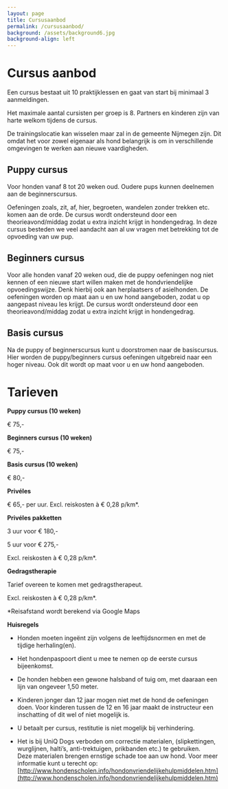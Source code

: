 ```yaml
---
layout: page
title: Cursusaanbod
permalink: /cursusaanbod/
background: /assets/background6.jpg
background-align: left
---
```

# Cursus aanbod

Een cursus bestaat uit 10 praktijklessen en gaat van start bij minimaal 3 aanmeldingen.

Het maximale aantal cursisten per groep is 8. Partners en kinderen zijn van harte welkom tijdens de cursus.

De trainingslocatie kan wisselen maar zal in de gemeente Nijmegen zijn. Dit omdat het voor zowel eigenaar als hond belangrijk is om in verschillende omgevingen te werken aan nieuwe vaardigheden.

## Puppy cursus

Voor honden vanaf 8 tot 20 weken oud. Oudere pups kunnen deelnemen aan de beginnerscursus.

Oefeningen zoals, zit, af, hier, begroeten, wandelen zonder trekken etc. komen aan de orde. De cursus wordt ondersteund door een theorieavond/middag zodat u extra inzicht krijgt in hondengedrag. In deze cursus besteden we veel aandacht aan al uw vragen met betrekking tot de opvoeding van uw pup.

## Beginners cursus

Voor alle honden vanaf 20 weken oud, die de puppy oefeningen nog niet kennen of een nieuwe start willen maken met de hondvriendelijke opvoedingswijze. Denk hierbij ook aan herplaatsers of asielhonden. De oefeningen worden op maat aan u en uw hond aangeboden, zodat u op aangepast niveau les krijgt.  De cursus wordt ondersteund door een theorieavond/middag zodat u extra inzicht krijgt in hondengedrag.

## Basis cursus

Na de puppy of beginnerscursus kunt u doorstromen naar de basiscursus. Hier worden de puppy/beginners cursus oefeningen uitgebreid naar een hoger niveau. Ook dit wordt op maat voor u en uw hond aangeboden.

# Tarieven

**Puppy cursus (10 weken)**

€ 75,-

**Beginners cursus (10 weken)**

€ 75,-

**Basis cursus (10 weken)**

€ 80,-

**Privéles**

€ 65,- per uur. Excl. reiskosten à € 0,28 p/km*.

**Privéles pakketten**

3 uur voor € 180,-

5 uur voor € 275,-

Excl. reiskosten à € 0,28 p/km*.

**Gedragstherapie**

Tarief overeen te komen met gedragstherapeut.

Excl. reiskosten à € 0,28 p/km*.

*Reisafstand wordt berekend via Google Maps

**Huisregels**

- Honden moeten ingeënt zijn volgens de leeftijdsnormen en met de tijdige herhaling(en).

- Het hondenpaspoort dient u mee te nemen op de eerste cursus bijeenkomst.

- De honden hebben een gewone halsband of tuig om, met daaraan een lijn van ongeveer 1,50 meter.

- Kinderen jonger dan 12 jaar mogen niet met de hond de oefeningen doen. Voor kinderen tussen de 12 en 16 jaar maakt de instructeur een inschatting of dit wel of niet mogelijk is.

- U betaalt per cursus, restitutie is niet mogelijk bij verhindering.

- Het is bij UniQ Dogs verboden om correctie materialen, (slipkettingen, wurglijnen, halti’s, anti-trektuigen, prikbanden etc.) te gebruiken.  
Deze materialen brengen ernstige schade toe aan uw hond. Voor meer informatie kunt u terecht op: [http://www.hondenscholen.info/hondonvriendelijkehulpmiddelen.htm](http://www.hondenscholen.info/hondonvriendelijkehulpmiddelen.htm)
